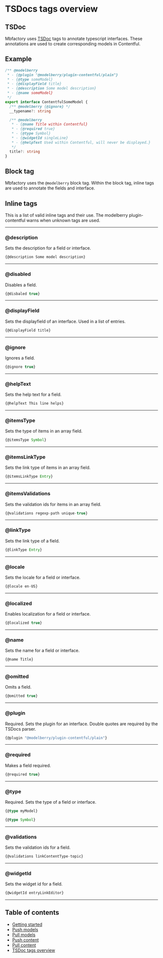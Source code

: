 # TSDocs tags overview

## TSDoc

Mbfactory uses [TSDoc](https://github.com/microsoft/tsdoc) tags to annotate
typescript interfaces. These annotations are used to create corresponding models
in Contentful.

## Example

```ts
/** @modelberry
 * - {@plugin "@modelberry/plugin-contentful/plain"}
 * - {@type someModel}
 * - {@displayField title}
 * - {@description Some model description}
 * - {@name someModel}
 */
export interface ContentfulSomeModel {
  /** @modelberry {@ignore} */
  __typename?: string

  /** @modelberry
   * - {@name Title within Contentful}
   * - {@required true}
   * - {@type Symbol}
   * - {@widgetId singleLine}
   * - {@helpText Used within Contentful, will never be displayed.}
   */
  title?: string
}
```

## Block tag

Mbfactory uses the `@modelberry` block tag. Within the block tag, inline tags
are used to annotate the fields and interface.

## Inline tags

This is a list of valid inline tags and their use. The modelberry
plugin-contentful warns when unknown tags are used.

---

### @description

Sets the description for a field or interface.

```ts
{@description Some model description}
```

---

### @disabled

Disables a field.

```ts
{@disbaled true}
```

---

### @displayField

Sets the displayfield of an interface. Used in a list of entries.

```ts
{@displayField title}
```

---

### @ignore

Ignores a field.

```ts
{@ignore true}
```

---

### @helpText

Sets the help text for a field.

```ts
{@helpText This line helps}
```

---

### @itemsType

Sets the type of items in an array field.

```ts
{@itemsType Symbol}
```

---

### @itemsLinkType

Sets the link type of items in an array field.

```ts
{@itemsLinkType Entry}
```

---

### @itemsValidations

Sets the validation ids for items in an array field.

```ts
{@validations regexp-path unique-true}
```

---

### @linkType

Sets the link type of a field.

```ts
{@linkType Entry}
```

---

### @locale

Sets the locale for a field or interface.

```ts
{@locale en-US}
```

---

### @localized

Enables localization for a field or interface.

```ts
{@localized true}
```

---

### @name

Sets the name for a field or interface.

```ts
{@name Title}
```

---

### @omitted

Omits a field.

```ts
{@omitted true}
```

---

### @plugin

Required. Sets the plugin for an interface. Double quotes are required by the
TSDocs parser.

```ts
{@plugin "@modelberry/plugin-contentful/plain"}
```

---

### @required

Makes a field required.

```ts
{@required true}
```

---

### @type

Required. Sets the type of a field or interface.

```ts
{@type myModel}
```

```ts
{@type Symbol}
```

---

### @validations

Sets the validation ids for a field.

```ts
{@validations linkContentType-topic}
```

---

### @widgetId

Sets the widget id for a field.

```ts
{@widgetId entryLinkEditor}
```

---

## Table of contents

- [Getting started](./getting-started.md)
- [Push models](./push-models.md)
- [Pull models](./pull-models.md)
- [Push content](./push-content.md)
- [Pull content](./pull-content.md)
- [TSDoc tags overview](./tsdocs-tags-overview.md)
